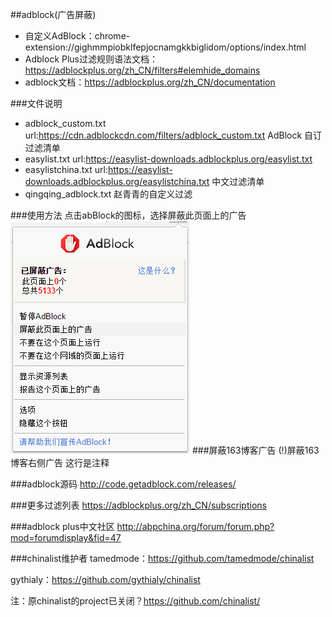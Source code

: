 ##adblock(广告屏蔽)
* 自定义AdBlock：chrome-extension://gighmmpiobklfepjocnamgkkbiglidom/options/index.html
* Adblock Plus过滤规则语法文档：https://adblockplus.org/zh_CN/filters#elemhide_domains
* adblock文档：https://adblockplus.org/zh_CN/documentation

###文件说明
* adblock_custom.txt url:https://cdn.adblockcdn.com/filters/adblock_custom.txt  AdBlock 自订过滤清单
* easylist.txt url:https://easylist-downloads.adblockplus.org/easylist.txt
* easylistchina.txt url:https://easylist-downloads.adblockplus.org/easylistchina.txt 中文过滤清单
* qingqing_adblock.txt 赵青青的自定义过滤

###使用方法
点击abBlock的图标，选择屏蔽此页面上的广告
![](https://github.com/zhaoqingqing/toolset/blob/master/adblock/adblock_mainmenu.png)
###屏蔽163博客广告
(!)屏蔽163博客右侧广告 这行是注释

###adblock源码
http://code.getadblock.com/releases/

###更多过滤列表
https://adblockplus.org/zh_CN/subscriptions

###adblock plus中文社区
http://abpchina.org/forum/forum.php?mod=forumdisplay&fid=47

###chinalist维护者
tamedmode：https://github.com/tamedmode/chinalist

gythialy：https://github.com/gythialy/chinalist

注：原chinalist的project已关闭？https://github.com/chinalist/